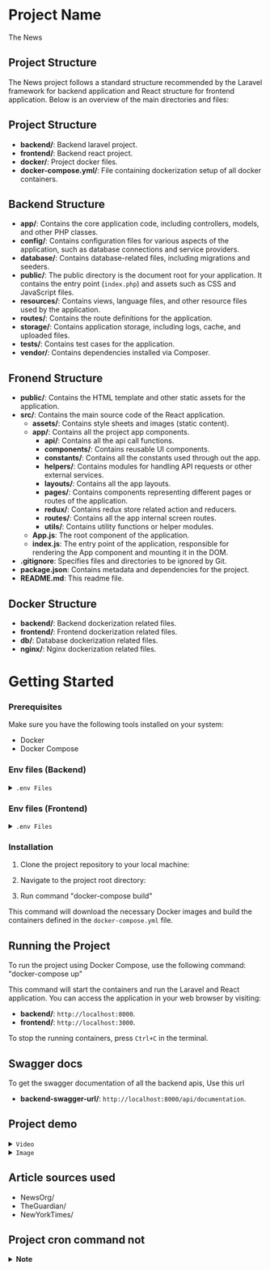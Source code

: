 # Project Name
The News
## Project Structure

The News project follows a standard structure recommended by the Laravel framework for backend application and React structure for frontend application. Below is an overview of the main directories and files:

## Project Structure
- **backend/**: Backend laravel project.
- **frontend/**: Backend react project.
- **docker/**: Project docker files.
- **docker-compose.yml/**: File containing dockerization setup of all docker containers.

## Backend Structure
- **app/**: Contains the core application code, including controllers, models, and other PHP classes.
- **config/**: Contains configuration files for various aspects of the application, such as database connections and service providers.
- **database/**: Contains database-related files, including migrations and seeders.
- **public/**: The public directory is the document root for your application. It contains the entry point (`index.php`) and assets such as CSS and JavaScript files.
- **resources/**: Contains views, language files, and other resource files used by the application.
- **routes/**: Contains the route definitions for the application.
- **storage/**: Contains application storage, including logs, cache, and uploaded files.
- **tests/**: Contains test cases for the application.
- **vendor/**: Contains dependencies installed via Composer.

## Fronend Structure
- **public/**: Contains the HTML template and other static assets for the application.
- **src/**: Contains the main source code of the React application.
  - **assets/**: Contains style sheets and images (static content).
  - **app/**: Contains all the project app components.
    - **api/**: Contains all the api call functions.
    - **components/**: Contains reusable UI components.
    - **constants/**: Contains all the constants used through out the app.
    - **helpers/**: Contains modules for handling API requests or other external services.
    - **layouts/**: Contains all the app layouts.
    - **pages/**: Contains components representing different pages or routes of the application.
    - **redux/**: Contains redux store related action and reducers.
    - **routes/**: Contains all the app internal screen routes.
    - **utils/**: Contains utility functions or helper modules.
  - **App.js**: The root component of the application.
  - **index.js**: The entry point of the application, responsible for rendering the App component and mounting it in the DOM.
- **.gitignore**: Specifies files and directories to be ignored by Git.
- **package.json**: Contains metadata and dependencies for the project.
- **README.md**: This readme file.

## Docker Structure
- **backend/**: Backend dockerization related files.
- **frontend/**: Frontend dockerization related files.
- **db/**: Database dockerization related files.
- **nginx/**: Nginx dockerization related files.

# Getting Started

### Prerequisites

Make sure you have the following tools installed on your system:

- Docker
- Docker Compose

### Env files (Backend)
<details>
  <summary><code>.env Files</code></summary>
  ## Usage

  1. Go to backend directory and Rename `.env.example` to `.env`.
  2. Open the `.env` file in a text editor.
  3. Modify the values of the environment variables to match your specific configuration.

**Note**: Ensure that sensitive information, such as API tokens and passwords, are properly secured and not exposed in version control.

</details>

### Env files (Frontend)
<details>
  <summary><code>.env Files</code></summary>
  ## Usage

  1. Go to frontend directory and Create `.env` file.
  2. Place following env variables there

- REACT_APP_API_END_POINT="http://127.0.0.1:8000/api/v1"

**Note**: Ensure that sensitive information, such as API tokens and passwords, are properly secured and not exposed in version control.

</details>

### Installation

1. Clone the project repository to your local machine:

2. Navigate to the project root directory:

3. Run command "docker-compose build"

This command will download the necessary Docker images and build the containers defined in the `docker-compose.yml` file.

## Running the Project

To run the project using Docker Compose, use the following command: "docker-compose up"

This command will start the containers and run the Laravel and React application. You can access the application in your web browser by visiting:

- **backend/**: `http://localhost:8000`.
- **frontend/**: `http://localhost:3000`.

To stop the running containers, press `Ctrl+C` in the terminal.


## Swagger docs
To get the swagger documentation of all the backend apis, Use this url
- **backend-swagger-url/**: `http://localhost:8000/api/documentation`.

## Project demo
<details>
  <summary><code>Video</code></summary>

  To see a demonstration of the project in action, you can watch the following video:

  [![Project Demo](https://drive.google.com/file/d/1HY5Q272b5i4ovJdBWOmGVoowPYXV4_Wl/view?usp=sharing)](https://drive.google.com/file/d/1HY5Q272b5i4ovJdBWOmGVoowPYXV4_Wl/view?usp=sharing)
  

</details>

<details>
  <summary><code>Image</code></summary>

  Here is an image showcasing a swagger ui of project:

  ![Project Image](https://drive.google.com/file/d/18G2Dh2aDNTDDN4rgpQpXdFM3cn7H-xuj/view?usp=sharing)

  Link: https://drive.google.com/file/d/18G2Dh2aDNTDDN4rgpQpXdFM3cn7H-xuj/view?usp=sharing

</details>

## Article sources used
- NewsOrg/
- TheGuardian/
- NewYorkTimes/

## Project cron command not
<details>
  <summary><strong>Note</strong></summary>
  
  On setting up project and running with "docker-compose up", backend cron command will fetch all the news articles from the sources. After that cron command will run every day at 13:00.

</details>